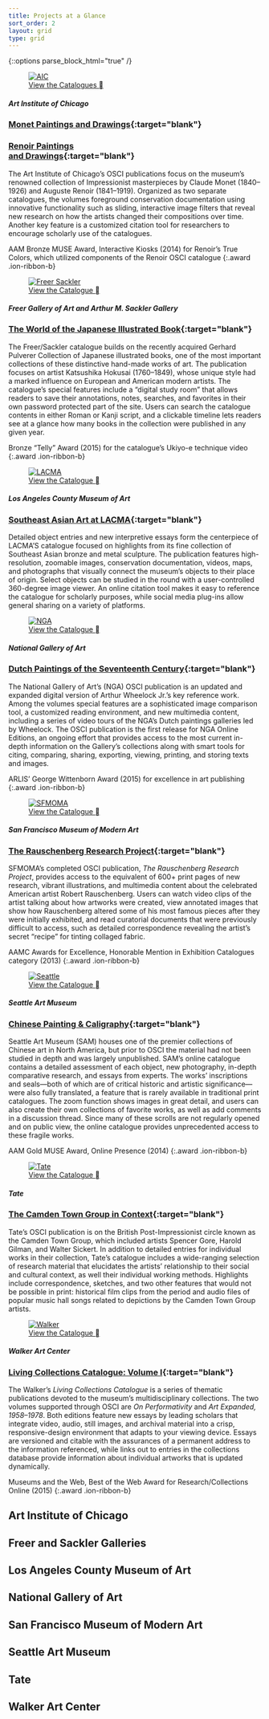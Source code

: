 ```yaml
---
title: Projects at a Glance
sort_order: 2
layout: grid
type: grid
---
```



{::options parse_block_html="true" /}

<div class="grid">
<div class="grid-content" id="trigger-1-content">

<div class="grid-reset ion-grid"></div>

<figure class="cover-image" markdown="0">
  <a href="http://www.artic.edu/collections/books/online-scholarly-catalogues" target="blank">
  <img alt="AIC" src="/assets/images/projects/aic_th_square.jpg"/></a>
  <figcaption><a href="http://www.artic.edu/collections/books/online-scholarly-catalogues" target="blank">View the Catalogues <span class="icon">&#xf39c;</span></a></figcaption>
</figure>

##### Art Institute of Chicago

### [Monet Paintings and&#160;Drawings](https://publications.artic.edu/monet/reader/paintingsanddrawings){:target="blank"}

### [Renoir Paintings<br /> and&#160;Drawings](https://publications.artic.edu/renoir/reader/paintingsanddrawings){:target="blank"}

The Art Institute of Chicago’s OSCI publications focus on the museum’s renowned collection of Impressionist masterpieces by Claude Monet (1840–1926) and Auguste Renoir (1841–1919). Organized as two separate catalogues, the volumes foreground conservation documentation using innovative functionality such as sliding, interactive image filters that reveal new research on how the artists changed their compositions over time. Another key feature is a customized citation tool for researchers to encourage scholarly use of the catalogues.

AAM Bronze MUSE Award, Interactive Kiosks (2014) for Renoir’s True Colors, which utilized components of the Renoir OSCI catalogue
{:.award .ion-ribbon-b}

</div>
<div class="grid-content" id="trigger-2-content">

<div class="grid-reset ion-grid"></div>

<figure class="cover-image" markdown="0">
  <a href="http://pulverer.si.edu/" target="blank">
  <img alt="Freer Sackler" src="/assets/images/projects/freersackler_th_square.jpg"/></a>
  <figcaption><a href="http://pulverer.si.edu/" target="blank">View the Catalogue <span class="icon">&#xf39c;</span></a></figcaption>
</figure>

##### Freer Gallery of Art and Arthur M. Sackler Gallery

### [The World of the Japanese Illustrated Book](http://pulverer.si.edu/){:target="blank"}

The Freer/Sackler catalogue builds on the recently acquired Gerhard Pulverer Collection of Japanese illustrated books, one of the most important collections of these distinctive hand-made works of art. The publication focuses on artist Katsushika Hokusai (1760–1849), whose unique style had a marked influence on European and American modern artists. The catalogue’s special features include a “digital study room” that allows readers to save their annotations, notes, searches, and favorites in their own password protected part of the site. Users can search the catalogue contents in either Roman or Kanji script, and a clickable timeline lets readers see at a glance how many books in the collection were published in any given year.

Bronze “Telly” Award (2015) for the catalogue’s Ukiyo-e technique video
{:.award .ion-ribbon-b}

</div>
<div class="grid-content" id="trigger-3-content">

<div class="grid-reset ion-grid"></div>

<figure class="cover-image" markdown="0">
  <a href="http://seasian.catalog.lacma.org/" target="blank">
  <img alt="LACMA" src="/assets/images/projects/lacma_th_square.jpg"/></a>
  <figcaption><a href="http://seasian.catalog.lacma.org/" target="blank">View the Catalogue <span class="icon">&#xf39c;</span></a></figcaption>
</figure>

##### Los Angeles County Museum&#160;of&#160;Art

### [Southeast Asian Art at LACMA](http://seasian.catalog.lacma.org/){:target="blank"}

Detailed object entries and new interpretive essays form the centerpiece of LACMA’S catalogue focused on highlights from its fine collection of Southeast Asian bronze and metal sculpture. The publication features high-resolution, zoomable images, conservation documentation, videos, maps, and photographs that visually connect the museum’s objects to their place of origin. Select objects can be studied in the round with a user-controlled 360-degree image viewer. An online citation tool makes it easy to reference the catalogue for scholarly purposes, while social media plug-ins allow general sharing on a variety of platforms.

</div>
<div class="grid-content" id="trigger-4-content">

<div class="grid-reset ion-grid"></div>

<figure class="cover-image" markdown="0">
  <a href="http://www.nga.gov/content/ngaweb/research/online-editions/17th-century-dutch-paintings.html/" target="blank">
  <img alt="NGA" src="/assets/images/projects/nga_th_square.jpg"/></a>
  <figcaption><a href="http://www.nga.gov/content/ngaweb/research/online-editions/17th-century-dutch-paintings.html/" target="blank">View the Catalogue <span class="icon">&#xf39c;</span></a></figcaption>
</figure>

##### National Gallery of Art

### [Dutch Paintings of the Seventeenth Century](http://www.nga.gov/content/ngaweb/research/online-editions/17th-century-dutch-paintings.html/){:target="blank"}

The National Gallery of Art’s (NGA) OSCI publication is an updated and expanded digital version of Arthur Wheelock Jr.’s key reference work. Among the volumes special features are a sophisticated image comparison tool, a customized reading environment, and new multimedia content, including a series of video tours of the NGA’s Dutch paintings galleries led by Wheelock. The OSCI publication is the first release for NGA Online Editions, an ongoing effort that provides access to the most current in-depth information on the Gallery’s collections along with smart tools for citing, comparing, sharing, exporting, viewing, printing, and storing texts and images.

ARLIS’ George Wittenborn Award (2015) for excellence in art publishing
{:.award .ion-ribbon-b}

</div>
<div class="grid-content" id="trigger-5-content">

<div class="grid-reset ion-grid"></div>

<figure class="cover-image" markdown="0">
  <a href="http://www.sfmoma.org/explore/collection/project/rauschenberg_research_project" target="blank">
  <img alt="SFMOMA" src="/assets/images/projects/sfmoma_th_square.jpg"/></a>
  <figcaption><a href="http://www.sfmoma.org/explore/collection/project/rauschenberg_research_project" target="blank">View the Catalogue <span class="icon">&#xf39c;</span></a></figcaption>
</figure>

##### San Francisco Museum of Modern&#160;Art

### [The Rauschenberg Research Project](http://www.sfmoma.org/explore/collection/project/rauschenberg_research_project){:target="blank"}

SFMOMA’s completed OSCI publication, *The Rauschenberg Research Project*, provides access to the equivalent of 600+ print pages of new research, vibrant illustrations, and multimedia content about the celebrated American artist Robert Rauschenberg. Users can watch video clips of the artist talking about how artworks were created, view annotated images that show how Rauschenberg altered some of his most famous pieces after they were initially exhibited, and read curatorial documents that were previously difficult to access, such as detailed correspondence revealing the artist’s secret “recipe” for tinting collaged fabric.

AAMC Awards for Excellence, Honorable Mention in Exhibition Catalogues category (2013)
{:.award .ion-ribbon-b}

</div>
<div class="grid-content" id="trigger-6-content">

<div class="grid-reset ion-grid"></div>

<figure class="cover-image" markdown="0">
  <a href="http://chinesepainting.seattleartmuseum.org/OSCI/" target="blank">
  <img alt="Seattle" src="/assets/images/projects/seattle_th_square.jpg"/></a>
  <figcaption><a href="http://chinesepainting.seattleartmuseum.org/OSCI/" target="blank">View the Catalogue <span class="icon">&#xf39c;</span></a></figcaption>
</figure>

##### Seattle Art Museum

### [Chinese Painting & Caligraphy](http://chinesepainting.seattleartmuseum.org/OSCI/){:target="blank"}

Seattle Art Museum (SAM) houses one of the premier collections of Chinese art in North America, but prior to OSCI the material had not been studied in depth and was largely unpublished. SAM’s online catalogue contains a detailed assessment of each object, new photography, in-depth comparative research, and essays from experts. The works’ inscriptions and seals—both of which are of critical historic and artistic significance—were also fully translated, a feature that is rarely available in traditional print catalogues. The zoom function shows images in great detail, and users can also create their own collections of favorite works, as well as add comments in a discussion thread. Since many of these scrolls are not regularly opened and on public view, the online catalogue provides unprecedented access to these fragile works.

AAM Gold MUSE Award, Online Presence (2014)
{:.award .ion-ribbon-b}

</div>
<div class="grid-content" id="trigger-7-content">

<div class="grid-reset ion-grid"></div>

<figure class="cover-image" markdown="0">
  <a href="http://www.tate.org.uk/art/research-publications/camden-town-group" target="blank">
  <img alt="Tate" src="/assets/images/projects/tate_th_square.jpg"/></a>
  <figcaption><a href="http://www.tate.org.uk/art/research-publications/camden-town-group" target="blank">View the Catalogue <span class="icon">&#xf39c;</span></a></figcaption>
</figure>

##### Tate

### [The Camden Town Group in Context](http://www.tate.org.uk/art/research-publications/camden-town-group){:target="blank"}

Tate’s OSCI publication is on the British Post-Impressionist circle known as the Camden Town Group, which included artists Spencer Gore, Harold Gilman, and Walter Sickert. In addition to detailed entries for individual works in their collection, Tate’s catalogue includes a wide-ranging selection of research material that elucidates the artists’ relationship to their social and cultural context, as well their individual working methods. Highlights include correspondence, sketches, and two other features that would not be possible in print: historical film clips from the period and audio files of popular music hall songs related to depictions by the Camden Town Group artists.  

</div>
<div class="grid-content" id="trigger-8-content">

<div class="grid-reset ion-grid"></div>

<figure class="cover-image" markdown="0">
  <a href="http://www.walkerart.org/collections/publications/performativity" target="blank">
  <img alt="Walker" src="/assets/images/projects/walker_th_square.jpg"/></a>
  <figcaption><a href="http://www.walkerart.org/collections/publications/performativity" target="blank">View the Catalogue <span class="icon">&#xf39c;</span></a></figcaption>
</figure>

##### Walker Art Center

### [Living Collections Catalogue: Volume I](http://www.walkerart.org/collections/publications/performativity){:target="blank"}

The Walker’s *Living Collections Catalogue* is a series of thematic publications devoted to the museum’s multidisciplinary collections. The two volumes supported through OSCI are *On Performativity* and *Art Expanded, 1958–1978*. Both editions feature new essays by leading scholars that integrate video, audio, still images, and archival material into a crisp, responsive-design environment that adapts to your viewing device. Essays are versioned and citable with the assurances of a permanent address to the information referenced, while links out to entries in the collections database provide information about individual artworks that is updated dynamically.

Museums and the Web, Best of the Web Award for Research/Collections Online (2015)
{:.award .ion-ribbon-b}

</div>
</div>

<div class="grid-nav">
<div class="grid-trigger image-trigger" id="trigger-1" style="background-image: url('../assets/images/projects/aic_visual.jpg')">
<div class="grid-overlay"></div>

## Art Institute of Chicago

</div>
<div class="grid-trigger image-trigger" id="trigger-2" style="background-image: url('../assets/images/projects/freersackler_visual.jpg')">
<div class="grid-overlay"></div>

## Freer and Sackler Galleries

</div>
<div class="grid-trigger image-trigger" id="trigger-3" style="background-image: url('../assets/images/projects/lacma_visual.jpg')">
<div class="grid-overlay"></div>

## Los Angeles County Museum of Art

</div>
<div class="grid-trigger image-trigger" id="trigger-4" style="background-image: url('../assets/images/projects/nga_visual.jpg')">
<div class="grid-overlay"></div>

## National Gallery of Art

</div>
<div class="grid-trigger image-trigger" id="trigger-5" style="background-image: url('../assets/images/projects/sfmoma_visual.jpg')">
<div class="grid-overlay"></div>

## San Francisco Museum of Modern Art

</div>
<div class="grid-trigger image-trigger" id="trigger-6" style="background-image: url('../assets/images/projects/seattle_visual.jpg')">
<div class="grid-overlay"></div>

## Seattle Art Museum

</div>
<div class="grid-trigger image-trigger" id="trigger-7" style="background-image: url('../assets/images/projects/tate_visual.jpg')">
<div class="grid-overlay"></div>

## Tate

</div>
<div class="grid-trigger image-trigger" id="trigger-8" style="background-image: url('../assets/images/projects/walker_visual.jpg')">
<div class="grid-overlay"></div>

## Walker Art Center

</div>
</div>
